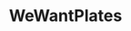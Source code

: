---
title: WeWantPlates
crosslinks:
- youtubefactsbot
- food
- youtubot
- StupidFood
- wewantcups
- botwatch
- IsItBullshit
- vegan
- SubredditDrama
- shittyfoodporn
- iamveryculinary
- grilledcheese
- mildlyinteresting
- MildRedditDrama
- u_imguralbumbot
- KarmaConspiracy
- nocontext
- botpopularitybot
- restomemes
- Frugal_Jerk
---